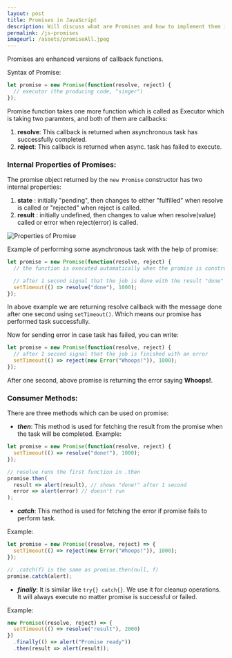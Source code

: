 ```yaml
---
layout: post
title: Promises in JavaScript
description: Will discuss what are Promises and how to implement them in JavaScript
permalink: /js-promises
imageurl: /assets/promiseAll.jpeg
---
```


Promises are enhanced versions of callback functions.

Syntax of Promise:
```js
let promise = new Promise(function(resolve, reject) {
  // executor (the producing code, "singer")
});
```

Promise function takes one more function which is called as Executor which is taking two paramters, and both of them are callbacks:
1. **resolve**: This callback is returned when asynchronous task has successfully completed.
2. **reject**: This callback is returned when async. task has failed to execute.

### Internal Properties of Promises:

The promise object returned by the ``` new Promise ``` constructor has two internal properties:
1. **state** : initially "pending", then changes to either "fulfilled" when resolve is called or "rejected" when reject is called.
2. **result** : initially undefined, then changes to value when resolve(value) called or error when reject(error) is called.

![Properties of Promise](https://javascript.info/article/promise-basics/promise-resolve-reject.svg)

Example of performing some asynchronous task with the help of promise:

```js
let promise = new Promise(function(resolve, reject) {
  // the function is executed automatically when the promise is constructed

  // after 1 second signal that the job is done with the result "done"
  setTimeout(() => resolve("done"), 1000);
});
```

In above example we are returning resolve callback with the message done after one second using ``` setTimeout() ```. Which means our promise has performed task successfully.

Now for sending error in case task has failed, you can write:

```js
let promise = new Promise(function(resolve, reject) {
  // after 1 second signal that the job is finished with an error
  setTimeout(() => reject(new Error("Whoops!")), 1000);
});
```

After one second, above promise is returning the error saying **Whoops!**.

### Consumer Methods:

There are three methods which can be used on promise:

* ***then***: This method is used for fetching the result from the promise when the task will be completed.
Example:

```js
let promise = new Promise(function(resolve, reject) {
  setTimeout(() => resolve("done!"), 1000);
});

// resolve runs the first function in .then
promise.then(
  result => alert(result), // shows "done!" after 1 second
  error => alert(error) // doesn't run
);
```
* ***catch***: This method is used for fetching the error if promise fails to perform task.

Example:
```js
let promise = new Promise((resolve, reject) => {
  setTimeout(() => reject(new Error("Whoops!")), 1000);
});

// .catch(f) is the same as promise.then(null, f)
promise.catch(alert);
```

* ***finally***: It is similar like ``` try{} catch{} ```. We use it for cleanup operations. It will always execute no matter promise is successful or failed.

Example:
```js
new Promise((resolve, reject) => {
  setTimeout(() => resolve("result"), 2000)
})
  .finally(() => alert("Promise ready"))
  .then(result => alert(result));
```

